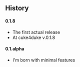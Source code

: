 ## History ##

#### 0.1.8 ####
 * The first actual release
 * At cuke4duke v.0.1.8

#### 0.1.alpha ####
 * I'm born with minimal features
